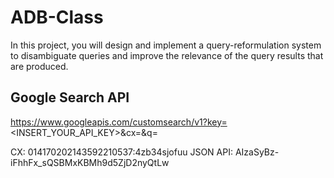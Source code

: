 # ADB-Class

In this project, you will design and implement a query-reformulation system to disambiguate queries and improve the relevance of the query results that are produced.

## Google Search API

https://www.googleapis.com/customsearch/v1?key=<INSERT_YOUR_API_KEY>&cx=<Custom Search Engine>&q=<Query>

CX: 014170202143592210537:4zb34sjofuu
JSON API: AIzaSyBz-iFhhFx_sQSBMxKBMh9d5ZjD2nyQtLw
